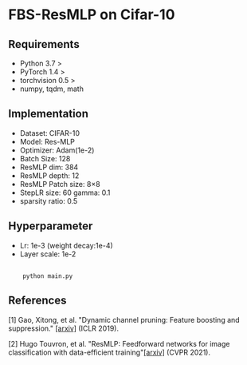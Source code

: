 # FBS-ResMLP on Cifar-10
## Requirements
+ Python 3.7 >
+ PyTorch 1.4 >
+ torchvision 0.5 >
+ numpy, tqdm, math
## Implementation
+ Dataset: CIFAR-10
+ Model: Res-MLP
+ Optimizer: Adam(1e-2)
+ Batch Size: 128
+ ResMLP dim: 384
+ ResMLP depth: 12
+ ResMLP Patch size: 8×8
+ StepLR size: 60 gamma: 0.1
+ sparsity ratio: 0.5
## Hyperparameter
+ Lr: 1e-3 (weight decay:1e-4)
+ Layer scale: 1e-2
## 
```
    python main.py
```
## References
[1] Gao, Xitong, et al. "Dynamic channel pruning: Feature boosting and suppression." [[arxiv]](https://arxiv.org/abs/810.05331) (ICLR 2019).

[2] Hugo Touvron, et al. "ResMLP: Feedforward networks for image classification with data-efficient training"[[arxiv]](https://arxiv.org/abs/2105.03404) (CVPR 2021).
